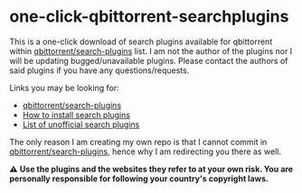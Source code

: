 # one-click-qbittorrent-searchplugins
This is a one-click download of search plugins available for qbittorrent within [qbittorrent/search-plugins](https://github.com/qbittorrent/search-plugins) list. I am not the author of the plugins nor I will be updating bugged/unavailable plugins. Please contact the authors of said plugins if you have any questions/requests.

Links you may be looking for:
* [qbittorrent/search-plugins](https://github.com/qbittorrent/search-plugins)
* [How to install search plugins](https://github.com/qbittorrent/search-plugins/wiki/Install-search-plugins)
* [List of unofficial search plugins](https://github.com/qbittorrent/search-plugins/wiki/Unofficial-search-plugins)

The only reason I am creating my own repo is that I cannot commit in [qbittorrent/search-plugins](https://github.com/qbittorrent/search-plugins), hence why I am redirecting you there as well.

⚠️ **Use the plugins and the websites they refer to at your own risk. You are personally responsible for following your country's copyright laws.**
